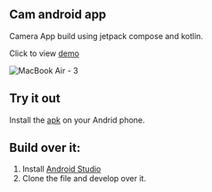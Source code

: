 ## Cam android app
Camera App build using jetpack compose and kotlin.
 
Click to view [demo](https://youtube.com/shorts/XJJKYcFCyTk?si=3LlZ4BR066pbqND0)

![MacBook Air - 3](https://github.com/Harshnatuskar/cam-app/assets/74592384/7f5b6f4f-3b45-4b43-a163-b3e3de3a1b34)


## Try it out
Install the [apk](https://github.com/Harshnatuskar/cam-app/blob/main/Cam.apk) on your Andrid phone.

## Build over it:
1. Install [Android Studio](https://developer.android.com/studio)
2. Clone the file and develop over it. 
